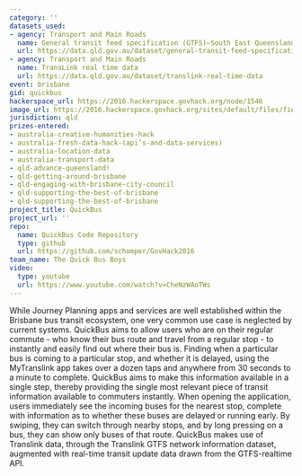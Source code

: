 ```yaml
---
category: ''
datasets_used:
- agency: Transport and Main Roads
  name: General transit feed specification (GTFS)—South East Queensland
  url: https://data.qld.gov.au/dataset/general-transit-feed-specification-gtfs-seq
- agency: Transport and Main Roads
  name: TransLink real time data
  url: https://data.qld.gov.au/dataset/translink-real-time-data
event: brisbane
gid: quickbus
hackerspace_url: https://2016.hackerspace.govhack.org/node/1546
image_url: https://2016.hackerspace.govhack.org/sites/default/files/field/image/quickbus2.png
jurisdiction: qld
prizes-entered:
- australia-creative-humanities-hack
- australia-fresh-data-hack-(api’s-and-data-services)
- australia-location-data
- australia-transport-data
- qld-advance-queensland!
- qld-getting-around-brisbane
- qld-engaging-with-brisbane-city-council
- qld-supporting-the-best-of-brisbane
- qld-supporting-the-best-of-brisbane
project_title: QuickBus
project_url: ''
repo:
  name: QuickBus Code Repository
  type: github
  url: https://github.com/schomper/GovHack2016
team_name: The Quick Bus Boys
video:
  type: youtube
  url: https://www.youtube.com/watch?v=CheNzWAoTWs
---
```


While Journey Planning apps and services are well established within the Brisbane bus transit ecosystem, one very common use case is neglected by current systems. QuickBus aims to allow users who are on their regular commute - who know their bus route and travel from a regular stop - to instantly and easily find out where their bus is.
Finding when a particular bus is coming to a particular stop, and whether it is delayed, using the MyTranslink app takes over a dozen taps and anywhere from 30 seconds to a minute to complete. QuickBus aims to make this information available in a single step, thereby providing the single most relevant piece of transit information available to commuters instantly.
When opening the application, users immediately see the incoming buses for the nearest stop, complete with information as to whether these buses are delayed or running early. By swiping, they can switch through nearby stops, and by long pressing on a bus, they can show only buses of that route.
QuickBus makes use of Translink data, through the Translink GTFS network information dataset, augmented with real-time transit update data drawn from the GTFS-realtime API.